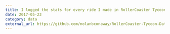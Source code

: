 ```yaml
---
title: I logged the stats for every ride I made in RollerCoaster Tycoon for iPad.
date: 2017-05-23
category: data
external_url: https://github.com/nolanbconaway/RollerCoaster-Tycoon-Data
---
```




